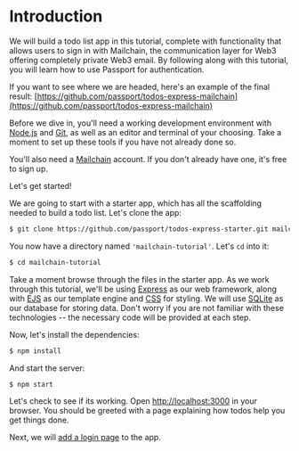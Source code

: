 # Introduction

We will build a todo list app in this tutorial, complete with functionality that
allows users to sign in with Mailchain, the communication layer for Web3 offering
completely private Web3 email.  By following along with this tutorial, you will
learn how to use Passport for authentication.

If you want to see where we are headed, here's an example of the final result:
[https://github.com/passport/todos-express-mailchain](https://github.com/passport/todos-express-mailchain)

Before we dive in, you'll need a working development environment with [Node.js](https://nodejs.org/)
and [Git](https://git-scm.com/), as well as an editor and terminal of your
choosing.  Take a moment to set up these tools if you have not already done so.

You'll also need a [Mailchain](https://mailchain.com/) account.  If you don't
already have one, it's free to sign up.

Let's get started!

We are going to start with a starter app, which has all the scaffolding needed
to build a todo list.  Let's clone the app:

```sh
$ git clone https://github.com/passport/todos-express-starter.git mailchain-tutorial
```

You now have a directory named `'mailchain-tutorial'`.  Let's `cd` into it:

```sh
$ cd mailchain-tutorial
```

Take a moment browse through the files in the starter app.  As we work through
this tutorial, we'll be using [Express](https://expressjs.com/) as our web
framework, along with [EJS](https://ejs.co/) as our template engine and [CSS](https://developer.mozilla.org/en-US/docs/Web/CSS)
for styling.  We will use [SQLite](https://github.com/mapbox/node-sqlite3) as
our database for storing data.  Don't worry if you are not familiar with these
technologies -- the necessary code will be provided at each step.

Now, let's install the dependencies:

```sh
$ npm install
```

And start the server:

```
$ npm start
```

Let's check to see if its working.  Open [http://localhost:3000](http://localhost:3000)
in your browser.  You should be greeted with a page explaining how todos help
you get things done.

Next, we will [add a login page](prompt/) to the app.
